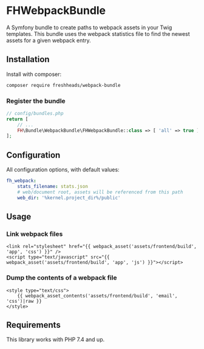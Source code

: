 FHWebpackBundle
===============

A Symfony bundle to create paths to webpack assets in your Twig templates.
This bundle uses the webpack statistics file to find the newest assets for a given webpack entry.

Installation
------------

Install with composer:

```bash
composer require freshheads/webpack-bundle
```

### Register the bundle
```php
// config/bundles.php
return [
    // ...
    FH\Bundle\WebpackBundle\FHWebpackBundle::class => [ 'all' => true ]
];
```

Configuration
-------------

All configuration options, with default values:

```yaml
fh_webpack:
    stats_filename: stats.json
    # web/document root, assets will be referenced from this path
    web_dir: '%kernel.project_dir%/public'
```


Usage
-----

### Link webpack files

```jinja
<link rel="stylesheet" href="{{ webpack_asset('assets/frontend/build', 'app', 'css') }}" />
<script type="text/javascript" src="{{ webpack_asset('assets/frontend/build', 'app', 'js') }}"></script>
```

### Dump the contents of a webpack file

```jinja
<style type="text/css">
    {{ webpack_asset_contents('assets/frontend/build', 'email', 'css')|raw }}
</style>
```

Requirements
------------

This library works with PHP 7.4 and up.
